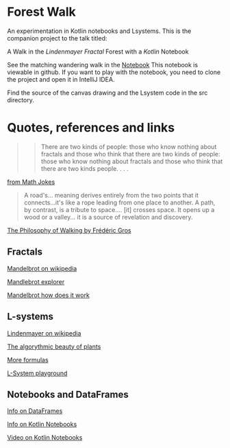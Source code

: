 
# Forest Walk

An experimentation in Kotlin notebooks and Lsystems. This is the companion project to the talk titled:

A Walk in the *Lindenmayer Fractal* Forest with a *Kotlin* Notebook

See the matching wandering walk in the [Notebook](https://github.com/maiatoday/ForestWalk/blob/main/book/Forest.ipynb) This notebook is viewable in github. If you want to play with the notebook, you need to clone the project and open it in IntelliJ IDEA. 

Find the source of the canvas drawing and the Lsystem code in the src directory.

# Quotes, references and links

> > There are two kinds of people: those who know nothing about fractals and those who
> think that there are two kinds of people: those who know nothing about fractals and
> those who think that there are two kinds people. . . .

[from Math Jokes](https://arxiv.org/pdf/2403.01010.pdf)

> A road's... meaning derives entirely from the two points that it connects...it's like a rope leading from one place to another. A path, by contrast, is a tribute to space.... \[it\] crosses space. It opens up a wood or a valley... it is a source of revelation and discovery.
> 
[The Philosophy of Walking by Frédéric Gros](https://www.goodreads.com/en/book/show/18339944-a-philosophy-of-walking)

## Fractals
[Mandelbrot on wikipedia](https://en.wikipedia.org/wiki/Benoit_Mandelbrot)

[Mandlebrot explorer](https://mandelbrot.site)

[Mandelbrot how does it work](http://warp.povusers.org/Mandelbrot/)

## L-systems

[Lindenmayer on wikipedia](https://en.wikipedia.org/wiki/Aristid_Lindenmayer)

[The algorythmic beauty of plants](http://algorithmicbotany.org/papers/#abop)

[More formulas](https://observablehq.com/@kelleyvanevert/l-systems-2)

[L-System playground](https://dmitrykandalov.com/lsystem/)

## Notebooks and DataFrames

[Info on DataFrames](https://kotlin.github.io/dataframe/createdataframe.html#todataframe)

[Info on Kotlin Notebooks](https://blog.jetbrains.com/kotlin/2023/07/introducing-kotlin-notebook/)

[Video on Kotlin Notebooks](https://www.youtube.com/watch?v=_RYV7ZvMKpE)
